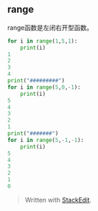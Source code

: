 ## range
range函数是左闭右开型函数。
```py
for i in range(1,5,1):  
    print(i) 
1
2
3
4 
print("#########")  
for i in range(5,0,-1):  
    print(i)  
5
4
3
2
1
print("#######")  
for i in range(5,-1,-1):  
    print(i)
5
4
3
2
1
0
```
> Written with [StackEdit](https://stackedit.io/).
<!--stackedit_data:
eyJoaXN0b3J5IjpbMTIwMjk2OTQzMF19
-->